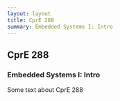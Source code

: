 ```yaml
---
layout: layout
title: CprE 288
summary: Embedded Systems I: Intro
---
```


## CprE 288
### Embedded Systems I: Intro

Some text about CprE 288